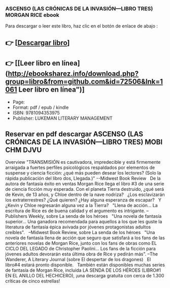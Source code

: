 ### ASCENSO (LAS CRÓNICAS DE LA INVASIÓN—LIBRO TRES) MORGAN RICE ebook

Para descargar o leer este libro, haz clic en el botón de enlace de abajo :

## 👉  [**[Descargar libro](http://ebooksharez.info/download.php?group=libro&from=github.com&id=72506&lnk=1061 "Descargar libro")**]

## 👉  [**[Leer libro en línea](http://ebooksharez.info/download.php?group=libro&from=github.com&id=72506&lnk=1061 Leer libro en línea")**]




* Page: 
* Format: pdf / epub / kindle
* ISBN: 9781094353975
* Publisher: LUKEMAN LITERARY MANAGEMENT

## Reservar en pdf descargar ASCENSO (LAS CRÓNICAS DE LA INVASIÓN—LIBRO TRES) MOBI CHM DJVU

Overview
&quot;TRANSMISIÓN es cautivadora, impredecible y está firmemente arraigada a fuertes perfiles psicológicos respaldados por elementos de suspense y ciencia ficción: ¿qué más pueden desear los lectores? (Solo la rápida publicación del libro dos, Llegada.)&quot;
--Midwest Book Review
 
De la autora de fantasía éxito en ventas Morgan Rice llega el libro #3 de una serie de ciencia ficción muy esperada. Con el planeta Tierra destruido, ¿qué será de Kevin, de 13 años, y Chloe dentro de la nave nodriza?
 
¿Los esclavizarán los extraterrestres? ¿Qué quieren? ¿Hay alguna esperanza de escapar?
 
Y ¿Kevin y Chloe regresarán alguna vez a la Tierra?
 
&quot;Llena de acción… La escritura de Rice es de buena calidad y el argumento es intrigante.
–Publishers Weekly, sobre La senda de los héroes
 
&quot;Una novela de fantasía superior… Una ganadora recomendada para aquellos a los que les guste la literatura de fantasía épica avivada por jóvenes protagonistas adultos creíbles&quot;.
 
–Midwest Book Review, sobre La senda de los héroes
 
&quot;Una novela de fantasía llena de acción que seguro que satisfará a los fans de las anteriores novelas de Morgan Rice, junto con los fans de obras como EL CICLO DEL LEGADO de Christopher Paolini… Los fans de la ficción para jóvenes adultos devorarán esta última obra de Rice y pedirán más&quot;.
–The Wanderer, A Literary Journal (sobre El despertar de los dragones)
 
El libro#4 estará pronto disponible.
 
También están disponibles muchas series de fantasía de Morgan Rice, incluida LA SENDA DE LOS HÉROES (LIBRO#1 EN EL ANILLO DEL HECHICERO), ¡una descarga gratuita con cerca de 1.300 críticas de cinco estrellas!



